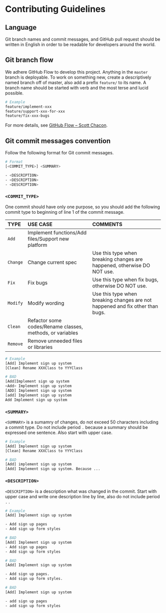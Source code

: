 <!-- ======================================================================================================================= -->
<!-- GITHUB - CONTRIBUTING                                                                                                   -->
<!-- ======================================================================================================================= -->
# Contributing Guidelines
## Language
Git branch names and commit messages, and GitHub pull request should be written in English in order to be readable for
developers around the world.


## Git branch flow
We adhere GitHub Flow to develop this project. Anything in the `master` branch is deployable. To work on something new, create
a descriptively named branch off of master, also add a prefix `feature/` to its name.
A branch name should be started with verb and the most terse and lucid possible.

```bash
# Example
feature/implement-xxx
feature/support-xxx-for-xxx
feature/fix-xxx-bugs
```

For more details, see [GitHub Flow – Scott Chacon](http://scottchacon.com/2011/08/31/github-flow.html).


## Git commit messages convention
Follow the following format for Git commit messages.

```bash
# Format
[<COMMIT_TYPE>] <SUMMARY>

- <DESCRIPTION>
- <DESCRIPTION>
- <DESCRIPTION>
```

### `<COMMIT_TYPE>`
One commit should have only one purpose, so you should add the following commit type to beginning of line 1 of the commit
message.

| TYPE     | USE CASE                                                  | COMMENTS                                                                      |
|:---------|:----------------------------------------------------------|:------------------------------------------------------------------------------|
| `Add`    | Implement functions/Add files/Support new platform        |                                                                               |
| `Change` | Change current spec                                        | Use this type when breaking changes are happened, otherwise DO NOT use.       |
| `Fix`    | Fix bugs                                                  | Use this type when fix bugs, otherwise DO NOT use.                            |
| `Modify` | Modify wording                                            | Use this type when breaking changes are not happened and fix other than bugs. |
| `Clean`  | Refactor some codes/Rename classes, methods, or variables |                                                                               |
| `Remove` | Remove unneeded files or libraries                        |                                                                               |

```bash
# Example
[Add] Implement sign up system
[Clean] Rename XXXClass to YYYClass

# BAD
[Add]Implement sign up system
<Add> Implement sign up system
[ADD] Implement sign up system
[add] Implement sign up system
Add Implement sign up system
```

### `<SUMMARY>`
`<SUMMARY>` is a sumamry of changes, do not exceed 50 characters including a commit type. Do not include period `.` because
a summary should be expressed one sentence. Also start with upper case.

```bash
# Example
[Add] Implement sign up system
[Clean] Rename XXXClass to YYYClass

# BAD
[Add] implement sign up system
[Add] Implement sign up system. Because ...
```

### `<DESCRIPTION>`
`<DESCRIPTION>` is a description what was changed in the commit. Start with upper case and write one description line by line,
also do not include period `.` .

```bash
# Example
[Add] Implement sign up system

- Add sign up pages
- Add sign up form styles

# BAD
[Add] Implement sign up system
- Add sign up pages
- Add sign up form styles

# BAD
[Add] Implement sign up system

- Add sign up pages.
- Add sign up form styles.

# BAD
[Add] Implement sign up system

- add sign up pages
- add sign up form styles
```
